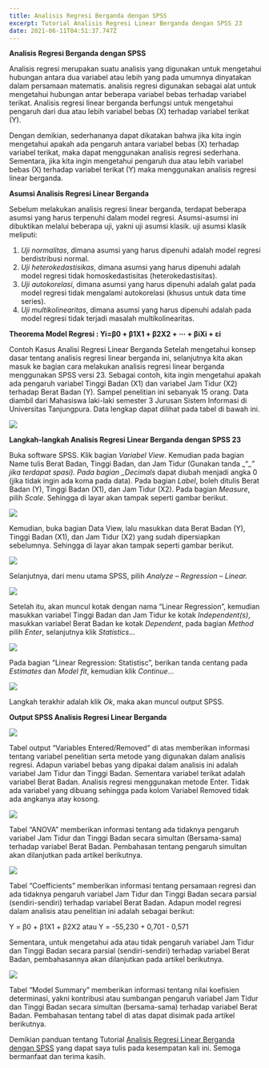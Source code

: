 ```yaml
---
title: Analisis Regresi Berganda dengan SPSS
excerpt: Tutorial Analisis Regresi Linear Berganda dengan SPSS 23
date: 2021-06-11T04:51:37.747Z
---
```


**Analisis Regresi Berganda dengan SPSS**

Analisis regresi merupakan suatu analisis yang digunakan untuk mengetahui hubungan antara dua variabel atau lebih yang pada umumnya dinyatakan dalam persamaan matematis. analisis regresi digunakan sebagai alat untuk mengetahui hubungan antar beberapa variabel bebas terhadap variabel terikat. Analisis regresi linear berganda berfungsi untuk mengetahui pengaruh dari dua atau lebih variabel bebas (X) terhadap variabel terikat (Y).

Dengan demikian, sederhananya dapat dikatakan bahwa jika kita ingin mengetahui apakah ada pengaruh antara variabel bebas (X) terhadap variabel terikat, maka dapat menggunakan analisis regresi sederhana. Sementara, jika kita ingin mengetahui pengaruh dua atau lebih variabel bebas (X) terhadap variabel terikat (Y) maka menggunakan analisis regresi linear berganda.

**Asumsi Analisis Regresi Linear Berganda**

Sebelum melakukan analisis regresi linear berganda, terdapat beberapa asumsi yang harus terpenuhi dalam model regresi. Asumsi-asumsi ini dibuktikan melalui beberapa uji, yakni uji asumsi klasik. uji asumsi klasik meliputi:

1. _Uji normalitas_, dimana asumsi yang harus dipenuhi adalah model regresi berdistribusi normal.
2. _Uji heterokedastisikas_, dimana asumsi yang harus dipenuhi adalah model regresi tidak homoskedastisitas (heterokedastisitas).
3. _Uji autokorelasi_, dimana asumsi yang harus dipenuhi adalah galat pada model regresi tidak mengalami autokorelasi (khusus untuk data time series).
4. _Uji multikolinearitas_, dimana asumsi yang harus dipenuhi adalah pada model regresi tidak terjadi masalah multikolinearitas.

**Theorema Model Regresi : Yi=β0 + β1X1 + β2X2 + ⋯ + βiXi + εi**

Contoh Kasus Analisi Regresi Linear Berganda
Setelah mengetahui konsep dasar tentang analisis regresi linear berganda ini, selanjutnya kita akan masuk ke bagian cara melakukan analisis regresi linear berganda menggunakan SPSS versi 23. Sebagai contoh, kita ingin mengetahui apakah ada pengaruh variabel Tinggi Badan (X1) dan variabel Jam Tidur (X2) terhadap Berat Badan (Y). Sampel penelitian ini sebanyak 15 orang. Data diambil dari Mahasiswa laki-laki semester 3 Jurusan Sistem Informasi di Universitas Tanjungpura. Data lengkap dapat dilihat pada tabel di bawah ini.

![](/assets/images/uploads/ss-8-.png)

**Langkah-langkah Analisis Regresi Linear Berganda dengan SPSS 23**

Buka software SPSS. Klik bagian _Variabel View_. Kemudian pada bagian Name tulis Berat Badan, Tinggi Badan, dan Jam Tidur (Gunakan tanda \_“\__” jika terdapat spasi). Pada bagian \_Decimals_ dapat diubah menjadi angka 0 (jika tidak ingin ada koma pada data). Pada bagian _Label_, boleh ditulis Berat Badan (Y), Tinggi Badan (X1), dan Jam Tidur (X2). Pada bagian _Measure_, pilih _Scale_. Sehingga di layar akan tampak seperti gambar berikut.

![](/assets/images/uploads/ss-1-.png)

Kemudian, buka bagian Data View, lalu masukkan data Berat Badan (Y), Tinggi Badan (X1), dan Jam Tidur (X2) yang sudah dipersiapkan sebelumnya. Sehingga di layar akan tampak seperti gambar berikut.

![](/assets/images/uploads/ss-2-.png)

Selanjutnya, dari menu utama SPSS, pilih _Analyze – Regression – Linear._

![](/assets/images/uploads/ss-3-.png)

Setelah itu, akan muncul kotak dengan nama “Linear Regression”, kemudian masukkan variabel Tinggi Badan dan Jam Tidur ke kotak _Independent(s)_, masukkan variabel Berat Badan ke kotak _Dependent_, pada bagian _Method_ pilih _Enter_, selanjutnya klik _Statistics_…

![](/assets/images/uploads/ss-4-.png)

Pada bagian “Linear Regression: Statistisc”, berikan tanda centang pada _Estimates_ dan _Model fit_, kemudian klik _Continue_…

![](/assets/images/uploads/ss-5-.png)

Langkah terakhir adalah klik _Ok_, maka akan muncul output SPSS.

**Output SPSS Analisis Regresi Linear Berganda**

![](/assets/images/uploads/ss-6-.png)

Tabel output “Variables Entered/Removed” di atas memberikan informasi tentang variabel penelitian serta metode yang digunakan dalam analisis regresi. Adapun variabel bebas yang dipakai dalam analisis ini adalah variabel Jam Tidur dan Tinggi Badan. Sementara variabel terikat adalah variabel Berat Badan. Analisis regresi menggunakan metode Enter. Tidak ada variabel yang dibuang sehingga pada kolom Variabel Removed tidak ada angkanya atay kosong.

![](/assets/images/uploads/ss-7-.jpg)

Tabel “ANOVA” memberikan informasi tentang ada tidaknya pengaruh variabel Jam Tidur dan Tinggi Badan secara simultan (Bersama-sama) terhadap variabel Berat Badan. Pembahasan tentang pengaruh simultan akan dilanjutkan pada artikel berikutnya.

![](/assets/images/uploads/ss-9-.png)

Tabel “Coefficients” memberikan informasi tentang persamaan regresi dan ada tidaknya pengaruh variabel Jam Tidur dan Tinggi Badan secara parsial (sendiri-sendiri) terhadap variabel Berat Badan. Adapun model regresi dalam analisis atau penelitian ini adalah sebagai berikut:

Y = β0 + β1X1 + β2X2 atau Y = -55,230 + 0,701 - 0,571

Sementara, untuk mengetahui ada atau tidak pengaruh variabel Jam Tidur dan Tinggi Badan secara parsial (sendiri-sendiri) terhadap variabel Berat Badan, pembahasannya akan dilanjutkan pada artikel berikutnya.

![](/assets/images/uploads/ss-10-.png)

Tabel “Model Summary” memberikan informasi tentang nilai koefisien determinasi, yakni kontribusi atau sumbangan pengaruh variabel Jam Tidur dan Tinggi Badan secara simultan (bersama-sama) terhadap variabel Berat Badan. Pembahasan tentang tabel di atas dapat disimak pada artikel berikutnya.

Demikian panduan tentang Tutorial [Analisis Regresi Linear Berganda dengan SPSS](https://wafiqnurhaliza.netlify.app/posts/2021-06-10-wafiq-nurhaliza/) yang dapat saya tulis pada kesempatan kali ini. Semoga bermanfaat dan terima kasih.
